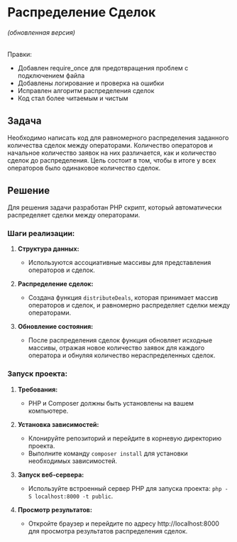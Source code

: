 # Распределение Сделок
<h6>(обновленная версия)</h6>
 
Правки:
 - Добавлен require_once для предотвращения проблем с подключением файла
 - Добавлены логирование и проверка на ошибки
 - Исправлен алгоритм распределения сделок
 - Код стал более читаемым и чистым
## Задача

Необходимо написать код для равномерного распределения заданного количества сделок между операторами. Количество операторов и начальное количество заявок на них различается, как и количество сделок до распределения. Цель состоит в том, чтобы в итоге у всех операторов было одинаковое количество сделок.

## Решение

Для решения задачи разработан PHP скрипт, который автоматически распределяет сделки между операторами.

### Шаги реализации:

1. **Структура данных:**
   - Используются ассоциативные массивы для представления операторов и сделок.

2. **Распределение сделок:**
   - Создана функция `distributeDeals`, которая принимает массив операторов и сделок, и равномерно распределяет сделки между операторами.

3. **Обновление состояния:**
   - После распределения сделок функция обновляет исходные массивы, отражая новое количество заявок для каждого оператора и обнуляя количество нераспределенных сделок.

### Запуск проекта:

1. **Требования:**
   - PHP и Composer должны быть установлены на вашем компьютере.

2. **Установка зависимостей:**
   - Клонируйте репозиторий и перейдите в корневую директорию проекта.
   - Выполните команду `composer install` для установки необходимых зависимостей.

3. **Запуск веб-сервера:**
   - Используйте встроенный сервер PHP для запуска проекта: `php -S localhost:8000 -t public`.

4. **Просмотр результатов:**
   - Откройте браузер и перейдите по адресу http://localhost:8000 для просмотра результатов распределения сделок.

